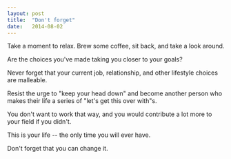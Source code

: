 ```yaml
---
layout: post
title:  "Don't forget"
date:   2014-08-02
---
```


Take a moment to relax. Brew some coffee, sit back, and take a look around.

Are the choices you've made taking you closer to your goals?

Never forget that your current job, relationship, and other lifestyle choices are malleable.

Resist the urge to "keep your head down" and become another person who makes their life a series of "let's get this over with"s.

You don't want to work that way, and you would contribute a lot more to your field if you didn't.

This is your life -- the only time you will ever have.

Don't forget that you can change it.
